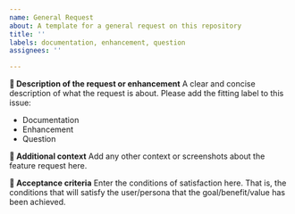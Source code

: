 ```yaml
---
name: General Request
about: A template for a general request on this repository
title: ''
labels: documentation, enhancement, question
assignees: ''

---
```


**:thought_balloon: Description of the request or enhancement**
A clear and concise description of what the request is about. Please add the fitting label to this issue:
- Documentation
- Enhancement
- Question

**:bookmark: Additional context**
Add any other context or screenshots about the feature request here.

**:100: Acceptance criteria**
Enter the conditions of satisfaction here. That is, the conditions that will satisfy the user/persona that the goal/benefit/value has been achieved.
